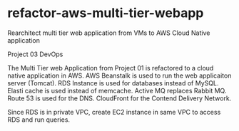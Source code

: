 # refactor-aws-multi-tier-webapp
Rearchitect multi tier web application from VMs to AWS Cloud Native application

Project 03 DevOps

The Multi Tier web Application from Project 01 is refactored to a cloud native application in AWS.
AWS Beanstalk is used to run the web applicaiton server (Tomcat).
RDS Instance is used for databases instead of MySQL.
Elasti cache is used instead of memcache.
Active MQ replaces Rabbit MQ.
Route 53 is used for the DNS.
CloudFront for the Contend Delivery Network.

Since RDS is in private VPC, create EC2 instance in same VPC to access RDS and run queries.
